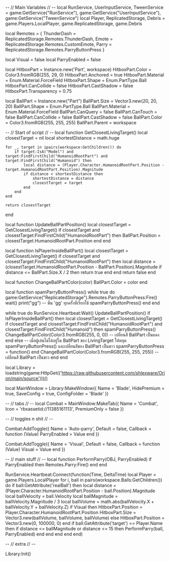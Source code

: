 -- // Main Variables // --
local RunService, UserInputService, TweenService = game:GetService("RunService"), game:GetService("UserInputService"), game:GetService("TweenService")
local Player, ReplicatedStorage, Debris = game.Players.LocalPlayer, game.ReplicatedStorage, game.Debris

local Remotes = {
    ThunderDash = ReplicatedStorage.Remotes.ThunderDash,
    Emote = ReplicatedStorage.Remotes.CustomEmote,
    Parry = ReplicatedStorage.Remotes.ParryButtonPress
}

local Visual = false
local ParryEnabled = false

local HitboxPart = Instance.new('Part', workspace)
HitboxPart.Color = Color3.fromRGB(255, 29, 0)
HitboxPart.Anchored = true
HitboxPart.Material = Enum.Material.ForceField
HitboxPart.Shape = Enum.PartType.Ball
HitboxPart.CanCollide = false
HitboxPart.CastShadow = false
HitboxPart.Transparency = 0.75

local BallPart = Instance.new("Part")
BallPart.Size = Vector3.new(20, 20, 20)
BallPart.Shape = Enum.PartType.Ball
BallPart.Material = Enum.Material.ForceField
BallPart.CanQuery = false
BallPart.CanTouch = false
BallPart.CanCollide = false
BallPart.CastShadow = false
BallPart.Color = Color3.fromRGB(255, 255, 255)
BallPart.Parent = workspace

-- // Start of script // --
local function GetClosestLivingTarget()
    local closestTarget = nil
    local shortestDistance = math.huge

    for _, target in ipairs(workspace:GetChildren()) do
        if target:IsA("Model") and target:FindFirstChild("HumanoidRootPart") and target:FindFirstChild("Humanoid") then
            local distance = (Player.Character.HumanoidRootPart.Position - target.HumanoidRootPart.Position).Magnitude
            if distance < shortestDistance then
                shortestDistance = distance
                closestTarget = target
            end
        end
    end

    return closestTarget
end

local function UpdateBallPartPosition()
    local closestTarget = GetClosestLivingTarget()
    if closestTarget and closestTarget:FindFirstChild("HumanoidRootPart") then
        BallPart.Position = closestTarget.HumanoidRootPart.Position
    end
end

local function IsPlayerInsideBallPart()
    local closestTarget = GetClosestLivingTarget()
    if closestTarget and closestTarget:FindFirstChild("HumanoidRootPart") then
        local distance = (closestTarget.HumanoidRootPart.Position - BallPart.Position).Magnitude
        if distance <= BallPart.Size.X / 2 then
            return true
        end
    end
    return false
end

local function ChangeBallPartColor(color)
    BallPart.Color = color
end

local function spamParryButtonPress()
    while true do
        game:GetService("ReplicatedStorage").Remotes.ParryButtonPress:Fire()
        wait()
        print("gg") -- พิ้น 'gg' ทุกครั้งที่เรียกใช้ spamParryButtonPress()
    end
end

while true do
    RunService.Heartbeat:Wait()
    UpdateBallPartPosition()
    if IsPlayerInsideBallPart() then
        local closestTarget = GetClosestLivingTarget()
        if closestTarget and closestTarget:FindFirstChild("HumanoidRootPart") and closestTarget:FindFirstChild("Humanoid") then
            spamParryButtonPress()
            ChangeBallPartColor(Color3.fromRGB(255, 0, 0)) -- เปลี่ยนสี BallPart เป็นแดง
        end
    else
        -- เมื่อผู้เล่นไม่ได้อยู่ใน BallPart ของ LivingTarget ให้หยุด spamParryButtonPress() และเปลี่ยนสีของ BallPart เป็นขาว
        spamParryButtonPress = function() end
        ChangeBallPartColor(Color3.fromRGB(255, 255, 255)) -- เปลี่ยนสี BallPart เป็นขาว
    end
end

local Library = loadstring(game:HttpGet(('https://raw.githubusercontent.com/shlexware/Orion/main/source')))()

local MainWindow = Library:MakeWindow({
    Name = 'Blade',
    HidePremium = true,
    SaveConfig = true,
    ConfigFolder = 'Blade'
})

-- // tabs // --
local Combat = MainWindow:MakeTab({
    Name = 'Combat',
    Icon = 'rbxassetid://11385161113',
    PremiumOnly = false
})

-- // toggles n shit // --

Combat:AddToggle({
    Name = 'Auto-parry',
    Default = false,
    Callback = function (Value)
        ParryEnabled = Value
    end
})

Combat:AddToggle({
    Name = 'Visual',
    Default = false,
    Callback = function (Value)
        Visual = Value
    end
})

-- // main stuff // --
local function PerformParry(OBJ, ParryEnabled)
    if ParryEnabled then
        Remotes.Parry:Fire()
    end
end

RunService.Heartbeat:Connect(function(Time, DeltaTime)
    local Player = game.Players.LocalPlayer
    for i, ball in pairs(workspace.Balls:GetChildren()) do
        if ball:GetAttribute('realBall') then
            local distance = (Player.Character.HumanoidRootPart.Position - ball.Position).Magnitude
            local ballVelocity = ball.Velocity
            local ballMagnitude = ballVelocity.Magnitude / 3
            local ballVolume = math.abs(ballVelocity.X + ballVelocity.Y + ballVelocity.Z)
            if Visual then
                HitboxPart.Position = Player.Character.HumanoidRootPart.Position
                HitboxPart.Size = Vector3.new(ballVolume, ballVolume, ballVolume)
            else
                HitboxPart.Position = Vector3.new(0, 100000, 0)
            end
            if ball:GetAttribute('target') == Player.Name then
                if distance <= ballMagnitude or distance <= 15 then
                    PerformParry(ball, ParryEnabled)
                end
            end
        end
    end
end)

-- // extra // --

Library:Init()
